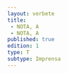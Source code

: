 ```yaml
---
layout: verbete
title:
 - NOTA, A
 - NOTA, A
published: true
edition: 1  
type: T
subtype: Imprensa
---
```



